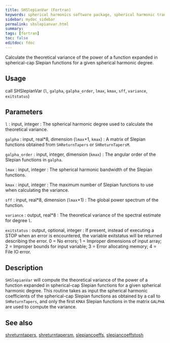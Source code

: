 ```yaml
---
title: SHSlepianVar (Fortran)
keywords: spherical harmonics software package, spherical harmonic transform, legendre functions, multitaper spectral analysis, fortran, Python, gravity, magnetic field
sidebar: mydoc_sidebar
permalink: shslepianvar.html
summary:
tags: [fortran]
toc: false
editdoc: fdoc
---
```


Calculate the theoretical variance of the power of a function expanded in spherical-cap Slepian functions for a given spherical harmonic degree.

## Usage

call SHSlepianVar (`l`, `galpha`, `galpha_order`, `lmax`, `kmax`, `sff`, `variance`, `exitstatus`)

## Parameters

`l` : input, integer
:   The spherical harmonic degree used to calculate the theoretical variance.

`galpha` : input, real\*8, dimension (`lmax`+1, `kmax`)
:   A matrix of Slepian functions obtained from `SHReturnTapers` or `SHReturnTapersM`.

`galpha_order` : input, integer, dimension (`kmax`)
:   The angular order of the Slepian functions in `galpha`.

`lmax` : input, integer
:   The spherical harmonic bandwidth of the Slepian functions.

`kmax` : input, integer
:   The maximum number of Slepian functions to use when calculating the variance.

`sff` : input, real\*8, dimension (`lmax`+1)
:   The global power spectrum of the function.

`variance` : output, real\*8
:   The theoretical variance of the spectral estimate for degree `l`.

`exitstatus` : output, optional, integer
:   If present, instead of executing a STOP when an error is encountered, the variable exitstatus will be returned describing the error. 0 = No errors; 1 = Improper dimensions of input array; 2 = Improper bounds for input variable; 3 = Error allocating memory; 4 = File IO error.

## Description

`SHSlepianVar` will compute the theoretical variance of the power of a function expanded in spherical-cap Slepian functions for a given spherical harmonic degree. This routine takes as input the spherical harmonic coefficients of the spherical-cap Slepian functions as obtained by a call to `SHReturnTapers`, and only the first `KMAX` Slepian functions in the matrix `GALPHA` are used to compute the variance.

## See also

[shreturntapers](shreturntapers.html), [shreturntapersm](shreturntapersm.html), [slepiancoeffs](slepiancoeffs.html), [slepiancoeffstosh](slepiancoeffstosh.html)
